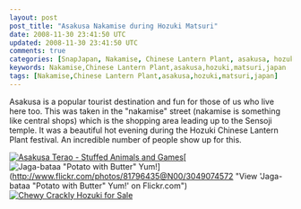 ```yaml
---           
layout: post
post_title: "Asakusa Nakamise during Hozuki Matsuri"
date: 2008-11-30 23:41:50 UTC
updated: 2008-11-30 23:41:50 UTC
comments: true
categories: [SnapJapan, Nakamise, Chinese Lantern Plant, asakusa, hozuki, matsuri, japan]
keywords: Nakamise,Chinese Lantern Plant,asakusa,hozuki,matsuri,japan
tags: [Nakamise,Chinese Lantern Plant,asakusa,hozuki,matsuri,japan]
---
```

 

[](http://www.flickr.com/photos/81796435@N00/3049075292 "View 'Bustling Asakusa Nakamise' on Flickr.com")Asakusa is a popular tourist destination and fun for those of us who live here too. This was taken in the "nakamise" street (nakamise is something like central shops) which is the shopping area leading up to the Sensoji temple. It was a beautiful hot evening during the Hozuki Chinese Lantern Plant festival. An incredible number of people show up for this. 




[![Asakusa Terao - Stuffed Animals and Games](http://static.flickr.com/3028/3049074998_88da47be89_s.jpg)](http://www.flickr.com/photos/81796435@N00/3049074998 "View 'Asakusa Terao - Stuffed Animals and Games' on Flickr.com")[![Jaga-bataa "Potato with Butter" Yum!](http://static.flickr.com/3252/3049074572_cf8a3c80ba_s.jpg)](http://www.flickr.com/photos/81796435@N00/3049074572 "View 'Jaga-bataa "Potato with Butter" Yum!' on Flickr.com")[![Chewy Crackly Hozuki for Sale](http://farm4.static.flickr.com/3193/3049074308_7bb5770544_s.jpg)](http://www.flickr.com/photos/81796435@N00/3049074308 "View 'Chewy Crackly Hozuki for Sale' on Flickr.com")